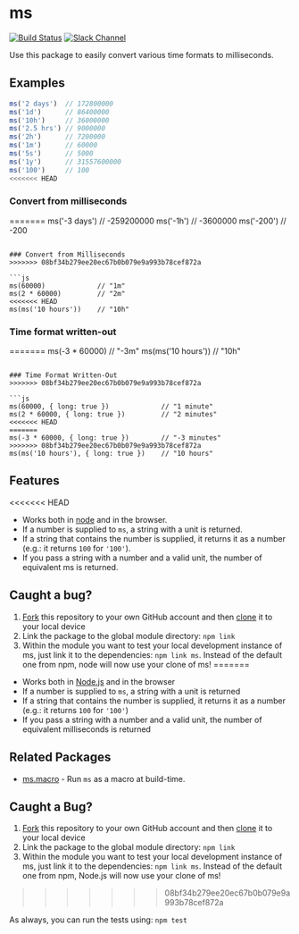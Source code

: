 # ms

[![Build Status](https://travis-ci.org/zeit/ms.svg?branch=master)](https://travis-ci.org/zeit/ms)
[![Slack Channel](http://zeit-slackin.now.sh/badge.svg)](https://zeit.chat/)

Use this package to easily convert various time formats to milliseconds.

## Examples

```js
ms('2 days')  // 172800000
ms('1d')      // 86400000
ms('10h')     // 36000000
ms('2.5 hrs') // 9000000
ms('2h')      // 7200000
ms('1m')      // 60000
ms('5s')      // 5000
ms('1y')      // 31557600000
ms('100')     // 100
<<<<<<< HEAD
```

### Convert from milliseconds
=======
ms('-3 days') // -259200000
ms('-1h')     // -3600000
ms('-200')    // -200
```

### Convert from Milliseconds
>>>>>>> 08bf34b279ee20ec67b0b079e9a993b78cef872a

```js
ms(60000)             // "1m"
ms(2 * 60000)         // "2m"
<<<<<<< HEAD
ms(ms('10 hours'))    // "10h"
```

### Time format written-out
=======
ms(-3 * 60000)        // "-3m"
ms(ms('10 hours'))    // "10h"
```

### Time Format Written-Out
>>>>>>> 08bf34b279ee20ec67b0b079e9a993b78cef872a

```js
ms(60000, { long: true })             // "1 minute"
ms(2 * 60000, { long: true })         // "2 minutes"
<<<<<<< HEAD
=======
ms(-3 * 60000, { long: true })        // "-3 minutes"
>>>>>>> 08bf34b279ee20ec67b0b079e9a993b78cef872a
ms(ms('10 hours'), { long: true })    // "10 hours"
```

## Features

<<<<<<< HEAD
- Works both in [node](https://nodejs.org) and in the browser.
- If a number is supplied to `ms`, a string with a unit is returned.
- If a string that contains the number is supplied, it returns it as a number (e.g.: it returns `100` for `'100'`).
- If you pass a string with a number and a valid unit, the number of equivalent ms is returned.

## Caught a bug?

1. [Fork](https://help.github.com/articles/fork-a-repo/) this repository to your own GitHub account and then [clone](https://help.github.com/articles/cloning-a-repository/) it to your local device
2. Link the package to the global module directory: `npm link`
3. Within the module you want to test your local development instance of ms, just link it to the dependencies: `npm link ms`. Instead of the default one from npm, node will now use your clone of ms!
=======
- Works both in [Node.js](https://nodejs.org) and in the browser
- If a number is supplied to `ms`, a string with a unit is returned
- If a string that contains the number is supplied, it returns it as a number (e.g.: it returns `100` for `'100'`)
- If you pass a string with a number and a valid unit, the number of equivalent milliseconds is returned

## Related Packages

- [ms.macro](https://github.com/knpwrs/ms.macro) - Run `ms` as a macro at build-time.

## Caught a Bug?

1. [Fork](https://help.github.com/articles/fork-a-repo/) this repository to your own GitHub account and then [clone](https://help.github.com/articles/cloning-a-repository/) it to your local device
2. Link the package to the global module directory: `npm link`
3. Within the module you want to test your local development instance of ms, just link it to the dependencies: `npm link ms`. Instead of the default one from npm, Node.js will now use your clone of ms!
>>>>>>> 08bf34b279ee20ec67b0b079e9a993b78cef872a

As always, you can run the tests using: `npm test`
